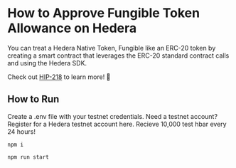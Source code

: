 # How to Approve Fungible Token Allowance on Hedera

You can treat a Hedera Native Token, Fungible like an ERC-20 token by creating a smart contract that leverages the ERC-20 standard contract calls and using the Hedera SDK.

Check out [HIP-218](https://hips.hedera.com/hip/hip-218) to learn more! 🎉

## How to Run
Create a .env file with your testnet credentials. Need a testnet account? Register for a Hedera testnet account here. Recieve 10,000 test hbar every 24 hours!

`npm i `

`npm run start`
